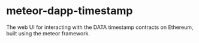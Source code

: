 # meteor-dapp-timestamp

The web UI for interacting with the DATA timestamp contracts on Ethereum, built using the meteor framework.